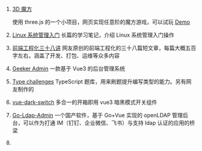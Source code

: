 1. [3D 魔方](https://github.com/pengfeiw/rubiks-cube)

   使用 three.js 的一个小项目，网页实现任意阶的魔方游戏，可以试玩 [Demo](https://pengfeiw.github.io/rubiks-cube/)

2. [Linux 系统管理入门](https://abarrak.gitbook.io/linux-sysops-handbook)
   长篇的学习笔记，介绍 Linux 系统管理入门操作

3. [前端工程化三十八讲](https://q.shanyue.tech/engineering/)
   网友原创的前端工程化的三十八篇短文章，每篇大概五百字左右，涵盖了开发、打包、运维等众多内容

4. [Geeker Admin](https://github.com/HalseySpicy/Geeker-Admin)
   一款基于 Vue3 的后台管理系统

5. [Type challenges](https://github.com/type-challenges/type-challenges/blob/main/README.zh-CN.md)
   TypeScript 题库，用来刷题提升编写类型的能力。另有网友制作的

6. [vue-dark-switch](https://github.com/dishait/vue-dark-switch)
   多合一的开箱即用 vue3 暗黑模式开关组件

7. [Go-Ldap-Admin](http://ldapdoc.eryajf.net/)
   一个国产软件，基于 Go+Vue 实现的 openLDAP 管理后台，可以作为打通 IM（钉钉、企业微信、飞书）与支持 ldap 认证的应用的桥梁

8. 

